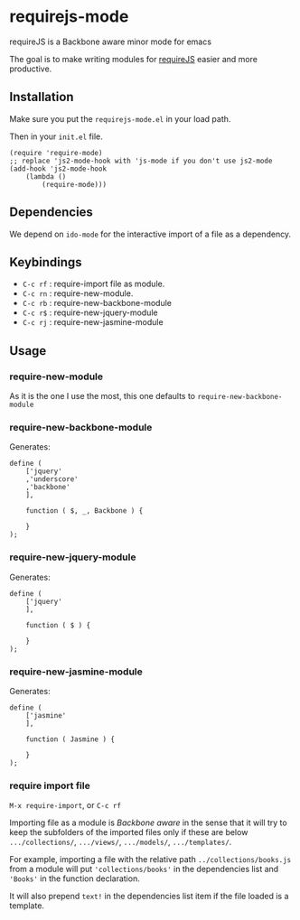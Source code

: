 requirejs-mode
==============

requireJS is a Backbone aware minor mode for emacs

The goal is to make writing modules for [requireJS](http://requirejs.org) easier and more
productive.

## Installation

Make sure you put the `requirejs-mode.el` in your load path.

Then in your `init.el` file.

```
(require 'require-mode)
;; replace 'js2-mode-hook with 'js-mode if you don't use js2-mode
(add-hook 'js2-mode-hook
    (lambda ()
        (require-mode)))
```

## Dependencies

We depend on `ido-mode` for the interactive import of a file as a dependency.

## Keybindings

* `C-c rf` : require-import file as module.
* `C-c rn` : require-new-module.
* `C-c rb` : require-new-backbone-module
* `C-c r$` : require-new-jquery-module
* `C-c rj` : require-new-jasmine-module

## Usage

### require-new-module

As it is the one I use the most, this one defaults to `require-new-backbone-module`

### require-new-backbone-module

Generates:

```
define (
    ['jquery'
    ,'underscore'
    ,'backbone'
    ],
    
    function ( $, _, Backbone ) {

    }
);
```

### require-new-jquery-module

Generates:

```
define (
    ['jquery'
    ],
    
    function ( $ ) {
        
    }
);
```

### require-new-jasmine-module

Generates:

```
define (
    ['jasmine'
    ],
    
    function ( Jasmine ) {
        
    }
);
```


### require import file
`M-x require-import`, or `C-c rf`

Importing file as a module is *Backbone aware* in the sense that it will try to keep the
subfolders of the imported files only if these are below `.../collections/`, `.../views/`,
`.../models/`, `.../templates/`.

For example, importing a file with the relative path `../collections/books.js` from a module
will put `'collections/books'` in the dependencies list and `'Books'` in the function declaration.

It will also prepend `text!` in the dependencies list item if the file loaded is a template.
